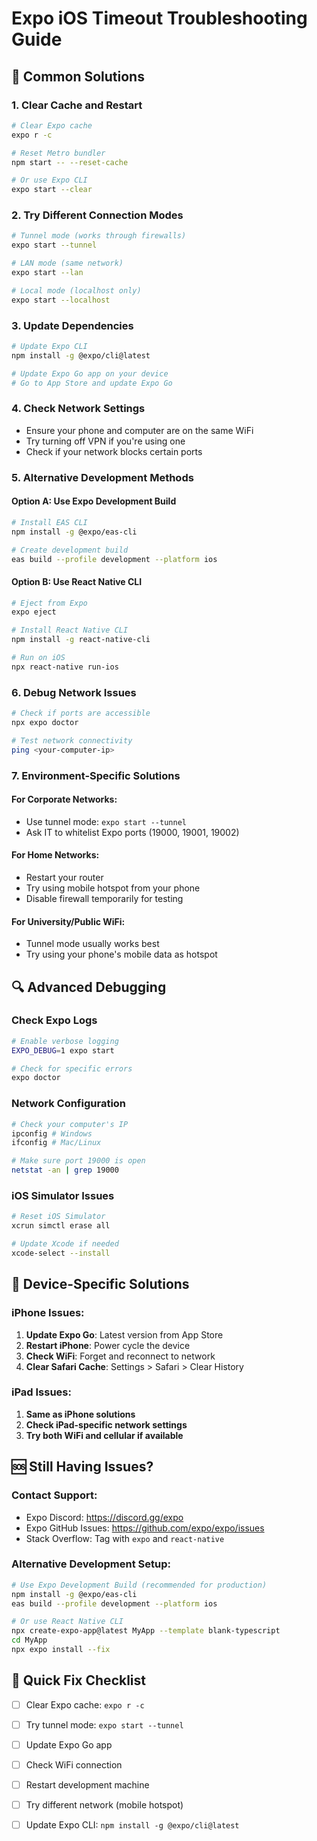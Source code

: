 # Expo iOS Timeout Troubleshooting Guide

## 🚨 Common Solutions

### 1. Clear Cache and Restart
```bash
# Clear Expo cache
expo r -c

# Reset Metro bundler
npm start -- --reset-cache

# Or use Expo CLI
expo start --clear
```

### 2. Try Different Connection Modes
```bash
# Tunnel mode (works through firewalls)
expo start --tunnel

# LAN mode (same network)
expo start --lan

# Local mode (localhost only)
expo start --localhost
```

### 3. Update Dependencies
```bash
# Update Expo CLI
npm install -g @expo/cli@latest

# Update Expo Go app on your device
# Go to App Store and update Expo Go
```

### 4. Check Network Settings
- Ensure your phone and computer are on the same WiFi
- Try turning off VPN if you're using one
- Check if your network blocks certain ports

### 5. Alternative Development Methods

#### Option A: Use Expo Development Build
```bash
# Install EAS CLI
npm install -g @expo/eas-cli

# Create development build
eas build --profile development --platform ios
```

#### Option B: Use React Native CLI
```bash
# Eject from Expo
expo eject

# Install React Native CLI
npm install -g react-native-cli

# Run on iOS
npx react-native run-ios
```

### 6. Debug Network Issues
```bash
# Check if ports are accessible
npx expo doctor

# Test network connectivity
ping <your-computer-ip>
```

### 7. Environment-Specific Solutions

#### For Corporate Networks:
- Use tunnel mode: `expo start --tunnel`
- Ask IT to whitelist Expo ports (19000, 19001, 19002)

#### For Home Networks:
- Restart your router
- Try using mobile hotspot from your phone
- Disable firewall temporarily for testing

#### For University/Public WiFi:
- Tunnel mode usually works best
- Try using your phone's mobile data as hotspot

## 🔍 Advanced Debugging

### Check Expo Logs
```bash
# Enable verbose logging
EXPO_DEBUG=1 expo start

# Check for specific errors
expo doctor
```

### Network Configuration
```bash
# Check your computer's IP
ipconfig # Windows
ifconfig # Mac/Linux

# Make sure port 19000 is open
netstat -an | grep 19000
```

### iOS Simulator Issues
```bash
# Reset iOS Simulator
xcrun simctl erase all

# Update Xcode if needed
xcode-select --install
```

## 📱 Device-Specific Solutions

### iPhone Issues:
1. **Update Expo Go**: Latest version from App Store
2. **Restart iPhone**: Power cycle the device
3. **Check WiFi**: Forget and reconnect to network
4. **Clear Safari Cache**: Settings > Safari > Clear History

### iPad Issues:
1. **Same as iPhone solutions**
2. **Check iPad-specific network settings**
3. **Try both WiFi and cellular if available**

## 🆘 Still Having Issues?

### Contact Support:
- Expo Discord: https://discord.gg/expo
- Expo GitHub Issues: https://github.com/expo/expo/issues
- Stack Overflow: Tag with `expo` and `react-native`

### Alternative Development Setup:
```bash
# Use Expo Development Build (recommended for production)
npm install -g @expo/eas-cli
eas build --profile development --platform ios

# Or use React Native CLI
npx create-expo-app@latest MyApp --template blank-typescript
cd MyApp
npx expo install --fix
```

## 🎯 Quick Fix Checklist

- [ ] Clear Expo cache: `expo r -c`
- [ ] Try tunnel mode: `expo start --tunnel`
- [ ] Update Expo Go app
- [ ] Check WiFi connection
- [ ] Restart development machine
- [ ] Try different network (mobile hotspot)
- [ ] Update Expo CLI: `npm install -g @expo/cli@latest`






